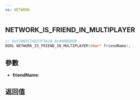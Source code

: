 ```yaml
---
ns: NETWORK
---
```

## NETWORK_IS_FRIEND_IN_MULTIPLAYER

```c
// 0x57005C18827F3A28 0x400BDDD9
BOOL NETWORK_IS_FRIEND_IN_MULTIPLAYER(char* friendName);
```


## 參數
* **friendName**: 

## 返回值
